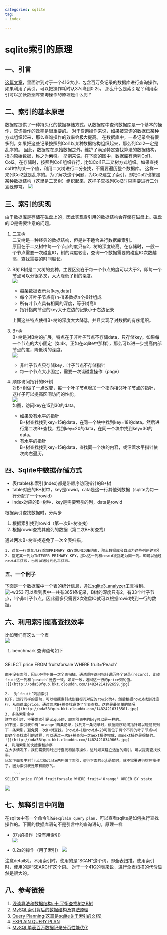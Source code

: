 ```yaml
---
categories: sqlite  
tag:  
- index  

---
```


# sqlite索引的原理
## 一、引言

[这篇文章](http://www.cnblogs.com/lyroge/p/3837886.html)，里面讲到对于一个41G大小、包含百万条记录的数据库进行查询操作，如果利用了索引，可以把操作耗时从37s降到0.2s。
那么什么是索引呢？利用索引可以加快数据库查询操作的原理是什么呢？
## 二、索引的基本原理 

数据库提供了一种持久化的数据存储方式，从数据库中查询数据库是一个基本的操作，查询操作的效率是很重要的。
对于查询操作来说，如果被查询的数据已某种方式组织起来，那么查询操作的效率会极大提高。
在数据库中，一条记录会有很多列。如果把这些记录按照列Col1以某种数据结构组织起来，那么列Col2一定是乱序的。
因此，数据库在原始数据之外，维护了满足特定查找算法的数据结构，指向原始数据，称之为**索引**。
举例来说，在下面的图中，数据库有两列Col1、Col2。在存储时，按照列Col1组织各行，比如Col1已二叉树方式组织。如果查找col1中的某一个值，利用二叉树进行二分查找，不需要遍历整个数据库。
这样一来列Col2就是乱序的。为了解决这个问题，为Col2建立了索引，即把Col2也按照某种数据结构（这里是二叉树）组织起来。这样子查找列Col2时只需要进行二分查找即可。
![](http://oda58fqub.bkt.clouddn.com/14808584745554.jpg)

## 三、索引的实现  
由于数据库是存储在磁盘上的，因此实现索引用的数据结构会存储在磁盘上。磁盘的IO是需要注意的问题。

1. 二叉树  
二叉树是一种经典的数据结构，但是并不适合进行数据库索引。  
原因在于二叉树中每一个节点的度只有2，树的深度较高。在存储时，一般一个节点需要一次磁盘IO，树的深度较高，查询一个数据需要的磁盘IO次数越高，查找需要的时间越长。
2. B树
B树是二叉树的变种，主要区别在于每一个节点的度可以大于2，即每一个节点可以分很多叉，大大降低了树的深度。  
![](http://oda58fqub.bkt.clouddn.com/14824192651928.jpg)  
    - 每条数据表示为[key,data]
    - 每个非叶子节点有(n-1)条数据n个指针组成
    - 所有叶节点具有相同的深度，等于树高h
    - 指针指向节点的key大于左边的记录小于右边记录    
    
    上面这些特点使得B+树的深度大大降低，并且实现了对数据的有序组织。
3. B+树  
B+树是对B树的扩展，特点在于非叶子节点不存储data，只存储key。如果每一个节点的大小固定（如4k，正如在sqlite中那样），那么可以进一步提高内部节点的度，降低树的深度。  
![](http://oda58fqub.bkt.clouddn.com/14824195985751.jpg)  
    - 非叶子节点只存储key，叶子节点不存储指针
    - 每一个节点大小固定，需要一次读磁盘操作（page）
4. 顺序访问指针的B+树  
对B+树做了一点改变，每一个叶子节点增加一个指向相邻叶子节点的指针，这样子可以提高区间访问的性能。  
![](http://oda58fqub.bkt.clouddn.com/14824200088734.jpg)  
如图，访问key在15到30的data。
    - 如果没有水平的指针    
    B+树查找找到key=15的data，在同一个块中找到key=18的data。然后进行第二次B+查找，找到key=20的data，在同一个块中找到key=30的data。
    - 有水平的指针  
    B+树查找找到key=15的data，查找同一个块的内容，或沿着水平指针依次向右遍历。  
    
## 四、Sqlite中数据存储方式
- 表(table)和索引(Index)都是带顺序访问指针的B+树
- table对应的B+树中，key是rowid，data是这一行其他列数据（sqlite为每一行分配了一个rowid）
- index对应的B+树种，key是需要索引的列，data是rowid    

根据索引查找数据时，分两步

1. 根据索引找到rowid（第一次B+树查找）
2. 根据rowid查找其他列的数据（第二次B+树查找） 

通过两次B+树查找避免了一次全表扫描。

```
1. 对某一行或某几行添加PRIMARY KEY或UNIQUE约束，那么数据库会自动为这些列创建索引
2. 指定某一列为INTEGER PRIMARY KEY，那么这一列和rowid被指定为同一列。即可以通过rowid来获取，也可以通过列名来获取。
```
### 五、一个例子
下面是一个数据库中一个表的统计信息，通过[sqlite3_analyzer](https://sqlite.org/sqlanalyze.html)工具得到。
![-w353](http://oda58fqub.bkt.clouddn.com/14824209528139.jpg)
可以看到表中一共有3651条记录，B树的深度只有2，有33个叶子节点，1个非叶子节点。因此最多只需要2次磁盘IO就可以根据rowid找到一行的数据。
## 六、利用索引提高查找效率
比如我们有这么一个表  
![](http://oda58fqub.bkt.clouddn.com/14824213415023.jpg)

1.  benchmark
查询语句如下

    ```
SELECT price FROM fruitsforsale WHERE fruit=‘Peach’
```
由于没有索引，因此不得不做一次全表扫描。通过顺序访问指针遍历各个记录(record)，比较fruit这一列和‘peatch’是否一致，如果一致，返回这一行的price列的值。  
![](http://oda58fqub.bkt.clouddn.com/14824214192659.jpg)

2.  对‘fruit’列加索引
如下，运行同样的语句，可以根据索引找到目标列对应的rowid为4，然后根据rowid找到对应行，从而选出price。通过两次B+树查找避免了全表查找。这也是最简单的情况  
    ![](http://oda58fqub.bkt.clouddn.com/14824216313501.jpg)
3. 多条索引命中
建立索引时，不要求索引是uique的，即索引表中的key可以是一样的。
如下图，索引表中有`orange`两条记录，找到第一条记录时，根据顺序访问指针可以轻易找到下一条索引，避免另一次B+树查找。（rowid=1和rowid=23可能位于两个不同的叶子节点中）
即这个查找索引的过程，可以通过一次B+树查和一次next操作完成，而next操作是很快的。  
![](http://oda58fqub.bkt.clouddn.com/14824218349665.jpg)
4. 利用索引加快搜索和排序
在大多情况下，我们需要同时进行查找和排序操作，这时如果建立适当的索引，可以提高查找效率。
比如下面表中对fruit和state两列做了索引，运行下面的sql语句时，就不需要进行排序操作了，因为索引表是带有顺序的。

    ```
SELECT price FROM fruitforsale WHERE fruit='Orange' ORDER BY state
```
![](http://oda58fqub.bkt.clouddn.com/14824220826728.jpg)

## 七、解释引言中问题
在sqlite中有一个命令叫做`explain query plan`，可以查看sqlite是如何执行查找操作的。下面的数据库语句不是引言中的查询语句，原理一样

- 37s的操作（没有用索引)  
![](http://oda58fqub.bkt.clouddn.com/14824223446285.jpg)

- 0.2s的操作（用了索引）
![](http://oda58fqub.bkt.clouddn.com/14824223522361.jpg)

注意detail列。不用索引时，使用的是“SCAN”这个词，即全表扫描。使用索引时，使用的是“SEARCH”这个词。
对于一个41G的表来说，进行全表扫描的代价显然是很大的。

## 八、参考链接

1. [浅谈算法和数据结构: 十 平衡查找树之B树](http://www.cnblogs.com/yangecnu/p/Introduce-B-Tree-and-B-Plus-Tree.html)
2. [MySQL索引背后的数据结构及算法原理](http://blog.codinglabs.org/articles/theory-of-mysql-index.html)
3. [Query Planning(这篇是sqlite关于索引的文档)](https://www.sqlite.org/queryplanner.html)
4. [EXPLAIN QUERY PLAN](https://www.sqlite.org/eqp.html) 
5. [MySQL单表百万数据记录分页性能优化](http://www.cnblogs.com/lyroge/p/3837886.html)



